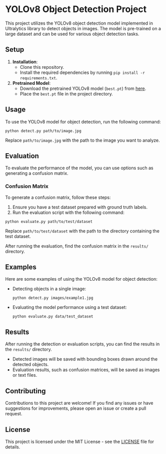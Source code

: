 <h1>YOLOv8 Object Detection Project</h1>

<p>This project utilizes the YOLOv8 object detection model implemented in Ultralytics library to detect objects in images. The model is pre-trained on a large dataset and can be used for various object detection tasks.</p>

<h2>Setup</h2>

<ol>
  <li><strong>Installation</strong>:
    <ul>
      <li>Clone this repository.</li>
      <li>Install the required dependencies by running <code>pip install -r requirements.txt</code>.</li>
    </ul>
  </li>
  <li><strong>Pretrained Model</strong>:
    <ul>
      <li>Download the pretrained YOLOv8 model (<code>best.pt</code>) from <a href="link-to-pretrained-model">here</a>.</li>
      <li>Place the <code>best.pt</code> file in the project directory.</li>
    </ul>
  </li>
</ol>

<h2>Usage</h2>

<p>To use the YOLOv8 model for object detection, run the following command:</p>

<pre><code>python detect.py path/to/image.jpg</code></pre>

<p>Replace <code>path/to/image.jpg</code> with the path to the image you want to analyze.</p>

<h2>Evaluation</h2>

<p>To evaluate the performance of the model, you can use options such as generating a confusion matrix.</p>

<h3>Confusion Matrix</h3>

<p>To generate a confusion matrix, follow these steps:</p>

<ol>
  <li>Ensure you have a test dataset prepared with ground truth labels.</li>
  <li>Run the evaluation script with the following command:</li>
</ol>

<pre><code>python evaluate.py path/to/test/dataset</code></pre>

<p>Replace <code>path/to/test/dataset</code> with the path to the directory containing the test dataset.</p>

<p>After running the evaluation, find the confusion matrix in the <code>results/</code> directory.</p>

<h2>Examples</h2>

<p>Here are some examples of using the YOLOv8 model for object detection:</p>

<ul>
  <li>Detecting objects in a single image:
    <pre><code>python detect.py images/example1.jpg</code></pre>
  </li>
  <li>Evaluating the model performance using a test dataset:
    <pre><code>python evaluate.py data/test_dataset</code></pre>
  </li>
</ul>

<h2>Results</h2>

<p>After running the detection or evaluation scripts, you can find the results in the <code>results/</code> directory.</p>

<ul>
  <li>Detected images will be saved with bounding boxes drawn around the detected objects.</li>
  <li>Evaluation results, such as confusion matrices, will be saved as images or text files.</li>
</ul>

<h2>Contributing</h2>

<p>Contributions to this project are welcome! If you find any issues or have suggestions for improvements, please open an issue or create a pull request.</p>

<h2>License</h2>

<p>This project is licensed under the MIT License - see the <a href="LICENSE">LICENSE</a> file for details.</p>
